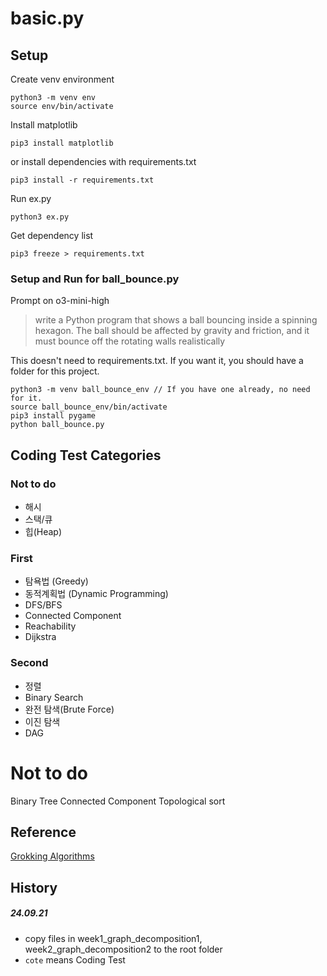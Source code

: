 # basic.py

## Setup
Create venv environment
```
python3 -m venv env
source env/bin/activate
```

Install matplotlib
```
pip3 install matplotlib
```

or install dependencies with requirements.txt
```
pip3 install -r requirements.txt
```

Run ex.py
```
python3 ex.py
```

Get dependency list
```
pip3 freeze > requirements.txt
```

### Setup and Run for ball_bounce.py
Prompt on o3-mini-high
> write a Python program that shows a ball bouncing inside a spinning hexagon. The ball should be affected by gravity and friction, and it must bounce off the rotating walls realistically

This doesn't need to requirements.txt. If you want it, you should have a folder for this project.
```
python3 -m venv ball_bounce_env // If you have one already, no need for it.
source ball_bounce_env/bin/activate
pip3 install pygame
python ball_bounce.py 
```

## Coding Test Categories

### Not to do
- 해시
- 스택/큐
- 힙(Heap)

### First
- 탐욕법 (Greedy)
- 동적계획법 (Dynamic Programming)
- DFS/BFS
- Connected Component
- Reachability
- Dijkstra

### Second
- 정렬
- Binary Search
- 완전 탐색(Brute Force)
- 이진 탐색
- DAG

# Not to do
Binary Tree
Connected Component
Topological sort

## Reference
[Grokking Algorithms](https://github.com/egonSchiele/grokking_algorithms/tree/master)

## History
##### 24.09.21
- copy files in week1_graph_decomposition1, week2_graph_decomposition2 to the root folder
- `cote` means Coding Test